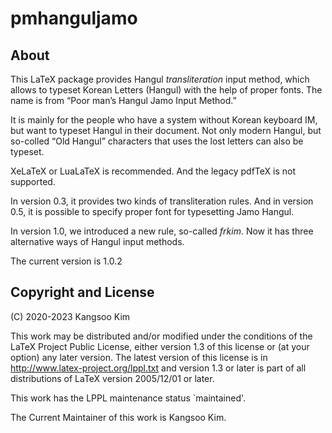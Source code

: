 #  pmhanguljamo

## About

This LaTeX package provides Hangul *transliteration* input method, which allows to typeset Korean Letters (Hangul) with the help of proper fonts. The name is from “Poor man’s Hangul Jamo Input Method.” 

It is mainly for the people who have a system without Korean keyboard IM, but want to typeset Hangul in their document. Not only modern Hangul, but so-colled “Old Hangul” characters that uses the lost letters can also be typeset.

XeLaTeX or LuaLaTeX is recommended. And the legacy pdfTeX is not supported.

In version 0.3, it provides two kinds of transliteration rules. And in version 0.5, it is possible to specify proper font for typesetting Jamo Hangul. 

In version 1.0, we introduced a new rule, so-called _frkim_. Now it has three alternative ways of Hangul input methods.

The current version is 1.0.2


## Copyright and License

(C) 2020-2023 Kangsoo Kim <modviv2k15 at gmail.com>

This work may be distributed and/or modified under the conditions of the LaTeX Project Public License, either version 1.3 of this license or (at your option) any later version.
The latest version of this license is in
   http://www.latex-project.org/lppl.txt
and version 1.3 or later is part of all distributions of LaTeX version 2005/12/01 or later.

This work has the LPPL maintenance status `maintained'.

The Current Maintainer of this work is Kangsoo Kim.